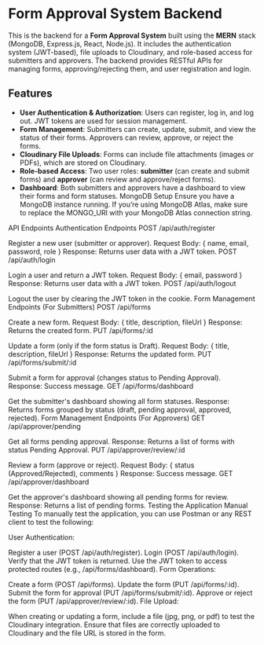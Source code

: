 # Form Approval System Backend

This is the backend for a **Form Approval System** built using the **MERN** stack (MongoDB, Express.js, React, Node.js). It includes the authentication system (JWT-based), file uploads to Cloudinary, and role-based access for submitters and approvers. The backend provides RESTful APIs for managing forms, approving/rejecting them, and user registration and login.

## Features

- **User Authentication & Authorization**: Users can register, log in, and log out. JWT tokens are used for session management.
- **Form Management**: Submitters can create, update, submit, and view the status of their forms. Approvers can review, approve, or reject the forms.
- **Cloudinary File Uploads**: Forms can include file attachments (images or PDFs), which are stored on Cloudinary.
- **Role-based Access**: Two user roles: **submitter** (can create and submit forms) and **approver** (can review and approve/reject forms).
- **Dashboard**: Both submitters and approvers have a dashboard to view their forms and form statuses.
MongoDB Setup
Ensure you have a MongoDB instance running. If you’re using MongoDB Atlas, make sure to replace the MONGO_URI with your MongoDB Atlas connection string.

API Endpoints
Authentication Endpoints
POST /api/auth/register

Register a new user (submitter or approver).
Request Body: { name, email, password, role }
Response: Returns user data with a JWT token.
POST /api/auth/login

Login a user and return a JWT token.
Request Body: { email, password }
Response: Returns user data with a JWT token.
POST /api/auth/logout

Logout the user by clearing the JWT token in the cookie.
Form Management Endpoints (For Submitters)
POST /api/forms

Create a new form.
Request Body: { title, description, fileUrl }
Response: Returns the created form.
PUT /api/forms/:id

Update a form (only if the form status is Draft).
Request Body: { title, description, fileUrl }
Response: Returns the updated form.
PUT /api/forms/submit/:id

Submit a form for approval (changes status to Pending Approval).
Response: Success message.
GET /api/forms/dashboard

Get the submitter's dashboard showing all form statuses.
Response: Returns forms grouped by status (draft, pending approval, approved, rejected).
Form Management Endpoints (For Approvers)
GET /api/approver/pending

Get all forms pending approval.
Response: Returns a list of forms with status Pending Approval.
PUT /api/approver/review/:id

Review a form (approve or reject).
Request Body: { status (Approved/Rejected), comments }
Response: Success message.
GET /api/approver/dashboard

Get the approver's dashboard showing all pending forms for review.
Response: Returns a list of pending forms.
Testing the Application
Manual Testing
To manually test the application, you can use Postman or any REST client to test the following:

User Authentication:

Register a user (POST /api/auth/register).
Login (POST /api/auth/login).
Verify that the JWT token is returned.
Use the JWT token to access protected routes (e.g., /api/forms/dashboard).
Form Operations:

Create a form (POST /api/forms).
Update the form (PUT /api/forms/:id).
Submit the form for approval (PUT /api/forms/submit/:id).
Approve or reject the form (PUT /api/approver/review/:id).
File Upload:

When creating or updating a form, include a file (jpg, png, or pdf) to test the Cloudinary integration.
Ensure that files are correctly uploaded to Cloudinary and the file URL is stored in the form.


